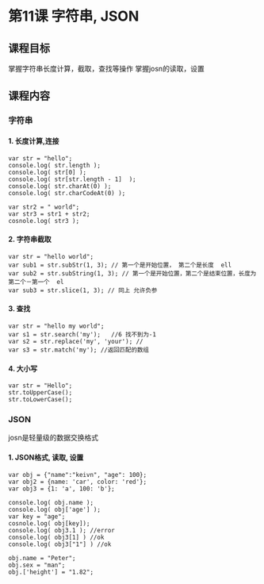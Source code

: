 # 第11课 字符串, JSON

## 课程目标
掌握字符串长度计算，截取，查找等操作
掌握josn的读取，设置

## 课程内容
### 字符串
#### 1. 长度计算,连接
    var str = "hello";
    console.log( str.length );
    console.log( str[0] );
    console.log( str[str.length - 1]  );
    console.log( str.charAt(0) );
    console.log( str.charCodeAt(0) );
    
    var str2 = " world";
    var str3 = str1 + str2;
    cosnole.log( str3 );
    
#### 2. 字符串截取 
    var str = "hello world";
    var sub1 = str.subStr(1, 3); // 第一个是开始位置， 第二个是长度  ell
    var sub2 = str.subString(1, 3); // 第一个是开始位置，第二个是结束位置，长度为第二个－第一个  el
    var sub3 = str.slice(1, 3); // 同上 允许负参

#### 3. 查找
    var str = "hello my world";
    var s1 = str.search('my');   //6 找不到为-1
    var s2 = str.replace('my', 'your'); //
    var s3 = str.match('my'); //返回匹配的数组

#### 4. 大小写
    var str = "Hello";
    str.toUpperCase();
    str.toLowerCase();

### JSON
josn是轻量级的数据交换格式

#### 1. JSON格式, 读取, 设置
    var obj = {"name":"keivn", "age": 100}; 
    var obj2 = {name: 'car', color: 'red'};
    var obj3 = {1: 'a', 100: 'b'};
    
    console.log( obj.name );
    console.log( obj['age'] );
    var key = "age";
    cosnole.log( obj[key]);
    console.log( obj3.1 ); //error
    console.log( obj3[1] ) //ok
    console.log( obj3["1"] ) //ok
    
    obj.name = "Peter";
    obj.sex = "man";
    obj.['height'] = "1.82";
    



